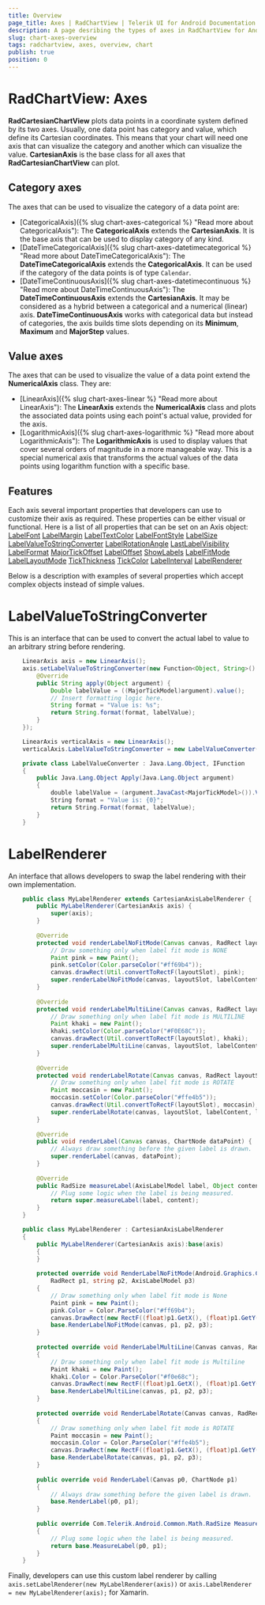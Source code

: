 ```yaml
---
title: Overview
page_title: Axes | RadChartView | Telerik UI for Android Documentation
description: A page desribing the types of axes in RadChartView for Android. This article explains the most important things you need to know about the different axes types.
slug: chart-axes-overview
tags: radchartview, axes, overview, chart
publish: true
position: 0
---
```


# RadChartView: Axes

**RadCartesianChartView** plots data points in a coordinate system defined by its two axes. Usually, one data point has category and value, which define its Cartesian coordinates. This means that your chart will need one axis that can visualize the category and another which can visualize the value. **CartesianAxis** is the base class for all axes that **RadCartesianChartView** can plot.

## Category axes

The axes that can be used to visualize the category of a data point are:

* [CategoricalAxis]({% slug chart-axes-categorical %} "Read more about CategoricalAxis"): The **CategoricalAxis** extends the **CartesianAxis**. It is the base axis that can be used to display category of any kind.
* [DateTimeCategoricalAxis]({% slug chart-axes-datetimecategorical %} "Read more about DateTimeCategoricalAxis"): The **DateTimeCategoricalAxis** extends the **CategoricalAxis**. It can be used if the category of the data points is of type `Calendar`.
* [DateTimeContinuousAxis]({% slug chart-axes-datetimecontinuous %} "Read more about DateTimeContinuousAxis"): The **DateTimeContinuousAxis** extends the **CartesianAxis**. It may be considered as a hybrid between a categorical and a numerical (linear) axis. **DateTimeContinuousAxis** works with categorical data but instead of categories, the axis builds time slots depending on its **Minimum**, **Maximum** and **MajorStep** values.

## Value axes

The axes that can be used to visualize the value of a data point extend the **NumericalAxis** class. They are:

* [LinearAxis]({% slug chart-axes-linear %} "Read more about LinearAxis"): The **LinearAxis** extends the **NumericalAxis** class and plots the associated data points using each point's actual value, provided for the axis.
* [LogarithmicAxis]({% slug chart-axes-logarithmic %} "Read more about LogarithmicAxis"): The **LogarithmicAxis** is used to display values that cover several orders of magnitude in a more manageable way. This is a special numerical axis that transforms the actual values of the data points using logarithm function with a specific base.

## Features

Each axis several important properties that developers can use to customize their axis as required. These properties can be either visual or functional. Here is a list of all properties that can be set on an
Axis object:
<a href="http://docs.telerik.com/devtools/android/AndroidControlsDoc/com/telerik/widget/chart/visualization/common/Axis.html#setLabelFont(android.graphics.Typeface)" target="_blank">LabelFont</a>
<a href="http://docs.telerik.com/devtools/android/AndroidControlsDoc/com/telerik/widget/chart/visualization/common/Axis.html#setLabelMargin(float)" target="_blank">LabelMargin</a>
<a href="http://docs.telerik.com/devtools/android/AndroidControlsDoc/com/telerik/widget/chart/visualization/common/Axis.html#setLabelTextColor(int)" target="_blank">LabelTextColor</a>
<a href="http://docs.telerik.com/devtools/android/AndroidControlsDoc/com/telerik/widget/chart/visualization/common/Axis.html#setLabelFontStyle(int)" target="_blank">LabelFontStyle</a>
<a href="http://docs.telerik.com/devtools/android/AndroidControlsDoc/com/telerik/widget/chart/visualization/common/Axis.html#setLabelSize(float)" target="_blank">LabelSize</a>
<a href="http://docs.telerik.com/devtools/android/AndroidControlsDoc/com/telerik/widget/chart/visualization/common/Axis.html#setLabelValueToStringConverter(com.telerik.android.common.Function)" target="_blank">LabelValueToStringConverter</a>
<a href="http://docs.telerik.com/devtools/android/AndroidControlsDoc/com/telerik/widget/chart/visualization/common/Axis.html#setLabelRotationAngle(float)" target="_blank">LabelRotationAngle</a>
<a href="http://docs.telerik.com/devtools/android/AndroidControlsDoc/com/telerik/widget/chart/visualization/common/Axis.html#setLastLabelVisibility(com.telerik.widget.chart.engine.axes.common.AxisLastLabelVisibility)" target="_blank">LastLabelVisibility</a>
<a href="http://docs.telerik.com/devtools/android/AndroidControlsDoc/com/telerik/widget/chart/visualization/common/CartesianAxis.html#setLabelFormat(java.lang.String)" target="_blank">LabelFormat</a>
<a href="http://docs.telerik.com/devtools/android/AndroidControlsDoc/com/telerik/widget/chart/visualization/common/Axis.html#setMajorTickOffset(int)" target="_blank">MajorTickOffset</a>
<a href="http://docs.telerik.com/devtools/android/AndroidControlsDoc/com/telerik/widget/chart/visualization/common/Axis.html#setLabelOffset(int)" target="_blank">LabelOffset</a>
<a href="http://docs.telerik.com/devtools/android/AndroidControlsDoc/com/telerik/widget/chart/visualization/common/Axis.html#setShowLabels(boolean)" target="_blank">ShowLabels</a>
<a href="http://docs.telerik.com/devtools/android/AndroidControlsDoc/com/telerik/widget/chart/visualization/common/Axis.html#setLabelFitMode(com.telerik.widget.chart.engine.axes.common.AxisLabelFitMode)" target="_blank">LabelFitMode</a>
<a href="http://docs.telerik.com/devtools/android/AndroidControlsDoc/com/telerik/widget/chart/visualization/common/Axis.html#setLabelLayoutMode(com.telerik.widget.chart.engine.axes.AxisLabelLayoutMode)" target="_blank">LabelLayoutMode</a>
<a href="http://docs.telerik.com/devtools/android/AndroidControlsDoc/com/telerik/widget/chart/visualization/common/Axis.html#setTickThickness(float)" target="_blank">TickThickness</a>
<a href="http://docs.telerik.com/devtools/android/AndroidControlsDoc/com/telerik/widget/chart/visualization/common/Axis.html#setTickColor(int)" target="_blank">TickColor</a>
<a href="http://docs.telerik.com/devtools/android/AndroidControlsDoc/com/telerik/widget/chart/visualization/common/Axis.html#setLabelInterval(int)" target="_blank">LabelInterval</a>
<a href="http://docs.telerik.com/devtools/android/AndroidControlsDoc/com/telerik/widget/chart/visualization/common/Axis.html#setLabelRenderer(com.telerik.widget.chart.visualization.common.renderers.ChartLabelRenderer)" target="_blank">LabelRenderer</a>

Below is a description with examples of several properties which accept complex objects instead of simple values.

# LabelValueToStringConverter
This is an interface that can be used to convert the actual label to value to an arbitrary string before rendering.
```Java
	LinearAxis axis = new LinearAxis();
	axis.setLabelValueToStringConverter(new Function<Object, String>() {
		@Override
		public String apply(Object argument) {
			Double labelValue = ((MajorTickModel)argument).value();
			// Insert formatting logic here.
			String format = "Value is: %s";
			return String.format(format, labelValue);
		}
	});
```
```C#
	LinearAxis verticalAxis = new LinearAxis();
    verticalAxis.LabelValueToStringConverter = new LabelValueConverter();

    private class LabelValueConverter : Java.Lang.Object, IFunction
    {
        public Java.Lang.Object Apply(Java.Lang.Object argument)
        {
            double labelValue = (argument.JavaCast<MajorTickModel>()).Value();
            String format = "Value is: {0}";
            return String.Format(format, labelValue);
        }
    }
```

# LabelRenderer
An interface that allows developers to swap the label rendering with their own implementation.
```Java
	public class MyLabelRenderer extends CartesianAxisLabelRenderer {
		public MyLabelRenderer(CartesianAxis axis) {
			super(axis);
		}
		
		@Override
		protected void renderLabelNoFitMode(Canvas canvas, RadRect layoutSlot, String labelContent, AxisLabelModel labelModel) {
			// Draw something only when label fit mode is NONE
			Paint pink = new Paint();
			pink.setColor(Color.parseColor("#ff69b4"));
			canvas.drawRect(Util.convertToRectF(layoutSlot), pink);
			super.renderLabelNoFitMode(canvas, layoutSlot, labelContent, labelModel);
		}
		
		@Override
		protected void renderLabelMultiLine(Canvas canvas, RadRect layoutSlot, String labelContent, AxisLabelModel labelModel) {
			// Draw something only when label fit mode is MULTILINE
			Paint khaki = new Paint();
			khaki.setColor(Color.parseColor("#F0E68C"));
			canvas.drawRect(Util.convertToRectF(layoutSlot), khaki);
			super.renderLabelMultiLine(canvas, layoutSlot, labelContent, labelModel);
		}
		
		@Override
		protected void renderLabelRotate(Canvas canvas, RadRect layoutSlot, String labelContent, AxisLabelModel labelModel) {
			// Draw something only when label fit mode is ROTATE
			Paint moccasin = new Paint();
			moccasin.setColor(Color.parseColor("#ffe4b5"));
			canvas.drawRect(Util.convertToRectF(layoutSlot), moccasin);
			super.renderLabelRotate(canvas, layoutSlot, labelContent, labelModel);
		}
		
		@Override
		public void renderLabel(Canvas canvas, ChartNode dataPoint) {
			// Always draw something before the given label is drawn.
			super.renderLabel(canvas, dataPoint);
		}
		
		@Override
		public RadSize measureLabel(AxisLabelModel label, Object content) {
			// Plug some logic when the label is being measured.
			return super.measureLabel(label, content);
		}
	}
```
```C#
	public class MyLabelRenderer : CartesianAxisLabelRenderer
	{
		public MyLabelRenderer(CartesianAxis axis):base(axis)
		{
		}
	
		protected override void RenderLabelNoFitMode(Android.Graphics.Canvas canvas,
			RadRect p1, string p2, AxisLabelModel p3)
		{
			// Draw something only when label fit mode is None
			Paint pink = new Paint();
			pink.Color = Color.ParseColor("#ff69b4");
			canvas.DrawRect(new RectF((float)p1.GetX(), (float)p1.GetY(), (float)p1.Right, (float)p1.Bottom), pink);
			base.RenderLabelNoFitMode(canvas, p1, p2, p3);
		}
	
		protected override void RenderLabelMultiLine(Canvas canvas, RadRect p1, string p2, AxisLabelModel p3)
		{
			// Draw something only when label fit mode is Multiline
			Paint khaki = new Paint();
			khaki.Color = Color.ParseColor("#f0e68c");
			canvas.DrawRect(new RectF((float)p1.GetX(), (float)p1.GetY(), (float)p1.Right, (float)p1.Bottom), khaki);
			base.RenderLabelMultiLine(canvas, p1, p2, p3);
		}
	
		protected override void RenderLabelRotate(Canvas canvas, RadRect p1, string p2, AxisLabelModel p3)
		{
			// Draw something only when label fit mode is ROTATE
			Paint moccasin = new Paint();
			moccasin.Color = Color.ParseColor("#ffe4b5");
			canvas.DrawRect(new RectF((float)p1.GetX(), (float)p1.GetY(), (float)p1.Right, (float)p1.Bottom), moccasin);
			base.RenderLabelRotate(canvas, p1, p2, p3);
		}
	
		public override void RenderLabel(Canvas p0, ChartNode p1)
		{
			// Always draw something before the given label is drawn.
			base.RenderLabel(p0, p1);
		}
	
		public override Com.Telerik.Android.Common.Math.RadSize MeasureLabel(AxisLabelModel p0, Java.Lang.Object p1)
		{
			// Plug some logic when the label is being measured.
			return base.MeasureLabel(p0, p1);
		}
	}
```

Finally, developers can use this custom label renderer by calling `axis.setLabelRenderer(new MyLabelRenderer(axis))` or `axis.LabelRenderer = new MyLabelRenderer(axis);` for Xamarin.

